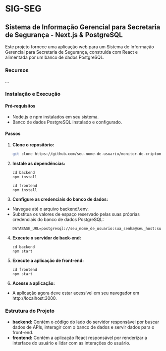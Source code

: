 # SIG-SEG

## Sistema de Informação Gerencial para Secretaria de Segurança - Next.js & PostgreSQL

Este projeto fornece uma aplicação web para um Sistema de Informação Gerencial para Secretaria de Segurança, construída com React e alimentada por um banco de dados PostgreSQL.

### Recursos

...

### Instalação e Execução

#### Pré-requisitos

- Node.js e npm instalados em seu sistema.
- Banco de dados PostgreSQL instalado e configurado.

#### Passos

1. **Clone o repositório:**

   ```bash
   git clone https://github.com/seu-nome-de-usuario/monitor-de-criptomoedas.git

   ```

2. **Instale as dependências:**

   ```
   cd backend
   npm install
   ```

   ```
   cd frontend
   npm install
   ```

3. **Configure as credenciais do banco de dados:**

- Navegue até o arquivo backend/.env.
- Substitua os valores de espaço reservado pelas suas próprias credenciais do banco de dados PostgreSQL:
  ```
  DATABASE_URL=postgresql://seu_nome_de_usuario:sua_senha@seu_host:sua_porta/seu_banco_de_dados
  ```

4. **Execute o servidor de back-end:**
   ```
   cd backend
   npm start
   ```
5. **Execute a aplicação de front-end:**
   ```
   cd frontend
   npm start
   ```
6. **Acesse a aplicação:**

- A aplicação agora deve estar acessível em seu navegador em http://localhost:3000.

### Estrutura do Projeto

- **backend:** Contém o código do lado do servidor responsável por buscar dados de APIs, interagir com o banco de dados e servir dados para o front-end.
- **frontend:** Contém a aplicação React responsável por renderizar a interface do usuário e lidar com as interações do usuário.
